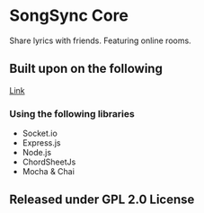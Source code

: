 # SongSync Core
Share lyrics with friends. Featuring online rooms.

## Built upon on the following
[Link](https://devdojo.com/dennis/use-socketio-to-build-a-game)

### Using the following libraries

* Socket.io
* Express.js
* Node.js
* ChordSheetJs
* Mocha & Chai

## Released under GPL 2.0 License